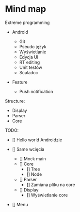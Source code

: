 # Mind map

Extreme programming

- Android
	- Git
	- Pseudo język
	- Wyświetlanie
	- Edycja UI
	- RT editing
	- Unit testów
	- Scaladoc

- Feature
	- Push notification

Structure:
- Display
- Parser
- Core


TODO:

- [] Hello world Androidzie
- [] Same wcięcia
	- [] Mock main
	- [] Core
		- [] Tree
		- [] Node
	- [] Parser
		- [] Zamiana pliku na core
	- [] Display
		- [] Wyświetlanie core

- [] Menu
